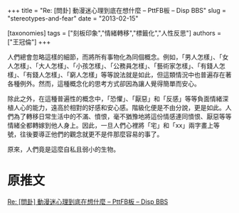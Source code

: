+++
title = "Re: [問卦] 動漫迷心理到底在想什麼 – PttFB板 – Disp BBS"
slug = "stereotypes-and-fear"
date = "2013-02-15"

[taxonomies]
tags = ["刻板印象","情緒轉移","標籤化","人性反思"]
authors = ["王冠倫"]
+++

人們總會忽略這樣的細節，而將所有事物化為同個概念。例如，「男人怎樣」、「女人怎樣」、「大人怎樣」、「小孩怎樣」、「公務員怎樣」、「藝術家怎樣」、「有錢人怎樣」、「有錢人怎樣」、「窮人怎樣」等等說法就是如此，但這類情況中也普遍存在著各種例外。然而，這種概念化的思考方式卻因為讓人覺得簡單而安心。

除此之外，在這種普遍性的概念中，「恐懼」、「厭惡」和「反感」等等負面情緒深植人心的能力，遠高於相對的好感和安心感。階級化便是不由分說，更是如此。人們為了轉移日常生活中的不滿、憤恨，毫不猶豫地將這份情感連同憤恨、厭惡等等情緒全都轉嫁到他人身上。因此，一旦人們心裡將「宅」和「xx」兩字畫上等號，往後要導正他們的觀念就更不是件那麼容易的事了。

原來，人們竟是這麼自私且弱小的生物。

# 原推文

[Re: [問卦] 動漫迷心理到底在想什麼 – PttFB板 – Disp BBS](http://disp.cc/b/337-59qL)
